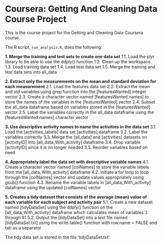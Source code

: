 # Coursera: Getting And Cleaning Data Course Project

This is the course project for the Getting and Cleaning Data Coursera course.

The R script, `run_analysis.R`, does the following:

**1. Merge the training and test sets to create one data set**
    1.1. Load the plyr library to be able to use the ddply() function
    1.2. Clean up the workspace
    1.3. Load training data set
    1.4. Load test data set
    1.5. Merge the training and test data sets into all_data

**2. Extract only the measurements on the mean and standard deviation for each measurement**
    2.1. Load the features data set
    2.2. Extract the mean and std variables using grep function into the [featuresWanted] integer vector
    2.3. Create a character vector named [featuresWanted.names] to store the names of the variables in the [featuresWanted] vector
    2.4. Subset the all_data dataframe based on variables stored in the [featuresWanted] vector
    2.5. Label the variables correctly in the all_data dataframe using the [featuresWanted.names] character vector

**3. Use descriptive activity names to name the activities in the data set**
    3.1. Load the [activities_labels] data set [activities] dataframe
    3.2. Label the variables correctly
    3.3. Merge the [all_data] and [activities] datasets on [activityID] into [all_data_With_activity] dataframe
    3.4. Drop variable [activityID] since it is no longer needed
    3.5. Reorder variables based on need

**4. Appropriately label the data set with descriptive variable names**
    4.1. Create a character vector named [colNames] to store the variable labels from the [all_data_With_activity] dataframe
    4.2. Initiate a for loop to loop through the [colNames] vector and update values appropriately using gsub() function
    4.3. Rename the variable labels in [all_data_With_activity] dataframe using the updated [colNames] vector

**5. Creates a tidy dataset that consists of the average (mean) value of each variable for each subject and activity pair**
    5.1. Create a new dataset named [tidyDataSet] using the ddply() function on the [all_data_With_activity] dataframe which calculates mean of variables 3 through 81
    5.2. Output the [tidyDataSet] into a text file named [tidyDataSet.txt] using the write.table() function with row.name = FALSE and tab as a separator

The tidy data set is stored in the file 'tidyDataSet.txt'.
